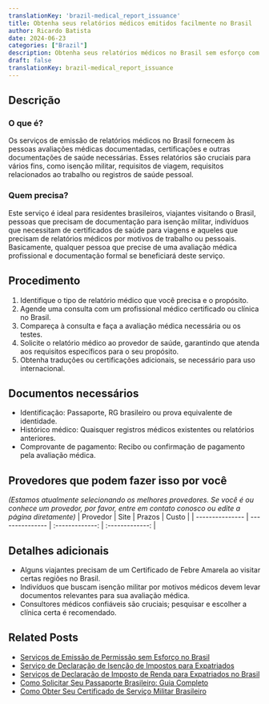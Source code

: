 ```yaml
---
translationKey: 'brazil-medical_report_issuance'
title: Obtenha seus relatórios médicos emitidos facilmente no Brasil
author: Ricardo Batista
date: 2024-06-23
categories: ["Brazil"]
description: Obtenha seus relatórios médicos no Brasil sem esforço com nosso guia abrangente. Ideal para viajantes e residentes que precisam de documentação de saúde.
draft: false
translationKey: brazil-medical_report_issuance
---
```


## Descrição
### O que é?
Os serviços de emissão de relatórios médicos no Brasil fornecem às pessoas avaliações médicas documentadas, certificações e outras documentações de saúde necessárias. Esses relatórios são cruciais para vários fins, como isenção militar, requisitos de viagem, requisitos relacionados ao trabalho ou registros de saúde pessoal.

### Quem precisa?
Este serviço é ideal para residentes brasileiros, viajantes visitando o Brasil, pessoas que precisam de documentação para isenção militar, indivíduos que necessitam de certificados de saúde para viagens e aqueles que precisam de relatórios médicos por motivos de trabalho ou pessoais. Basicamente, qualquer pessoa que precise de uma avaliação médica profissional e documentação formal se beneficiará deste serviço.

## Procedimento

1. Identifique o tipo de relatório médico que você precisa e o propósito.
2. Agende uma consulta com um profissional médico certificado ou clínica no Brasil.
3. Compareça à consulta e faça a avaliação médica necessária ou os testes.
4. Solicite o relatório médico ao provedor de saúde, garantindo que atenda aos requisitos específicos para o seu propósito.
5. Obtenha traduções ou certificações adicionais, se necessário para uso internacional.


## Documentos necessários

- Identificação: Passaporte, RG brasileiro ou prova equivalente de identidade.
- Histórico médico: Quaisquer registros médicos existentes ou relatórios anteriores.
- Comprovante de pagamento: Recibo ou confirmação de pagamento pela avaliação médica.


## Provedores que podem fazer isso por você
_(Estamos atualmente selecionando os melhores provedores. Se você é ou conhece um provedor, por favor, entre em contato conosco ou edite a página diretamente)_
| Provedor        |     Site     |     Prazos    |       Custo      |
| --------------- | --------------- |  :-------------: | :-------------: |

## Detalhes adicionais

- Alguns viajantes precisam de um Certificado de Febre Amarela ao visitar certas regiões no Brasil.
- Indivíduos que buscam isenção militar por motivos médicos devem levar documentos relevantes para sua avaliação médica.
- Consultores médicos confiáveis são cruciais; pesquisar e escolher a clínica certa é recomendado.
## Related Posts

- [Serviços de Emissão de Permissão sem Esforço no Brasil](https://tramitit.com/pt/guides/brazil/emiss%C3%A3o_de_alvar%C3%A1/)
- [Serviço de Declaração de Isenção de Impostos para Expatriados](https://tramitit.com/pt/guides/brazil/declara%C3%A7%C3%A3o_de_isento_de_ir/)
- [Serviços de Declaração de Imposto de Renda para Expatriados no Brasil](https://tramitit.com/pt/guides/brazil/declara%C3%A7%C3%A3o_de_imposto_de_renda/)
- [Como Solicitar Seu Passaporte Brasileiro: Guia Completo](https://tramitit.com/pt/guides/brazil/emiss%C3%A3o_de_passaporte/)
- [Como Obter Seu Certificado de Serviço Militar Brasileiro](https://tramitit.com/pt/guides/brazil/certificado_de_reservista/)